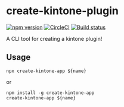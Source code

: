 # create-kintone-plugin

[![npm version](https://badge.fury.io/js/%40koba04%2Fcreate-kintone-plugin.svg)](https://badge.fury.io/js/%40koba04%2Fcreate-kintone-plugin)
[![CircleCI](https://circleci.com/gh/koba04/create-kintone-plugin.svg?style=svg)](https://circleci.com/gh/koba04/create-kintone-plugin)
[![Build status](https://ci.appveyor.com/api/projects/status/emvyvmk1vd4rwbef?svg=true)](https://ci.appveyor.com/project/koba04/create-kintone-plugin)

A CLI tool for creating a kintone plugin!

## Usage

```
npx create-kintone-app ${name}
```

or

```
npm install -g create-kintone-app
create-kintone-app ${name}
```
